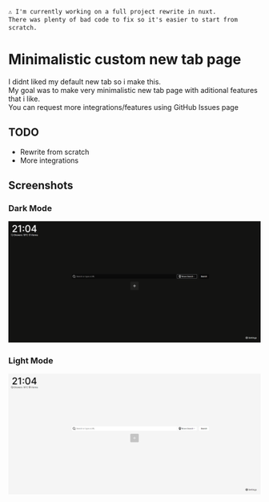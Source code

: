 ```
⚠️ I'm currently working on a full project rewrite in nuxt.
There was plenty of bad code to fix so it's easier to start from scratch.
```

# Minimalistic custom new tab page 
I didnt liked my default new tab so i make this.  <br>
My goal was to make very minimalistic new tab page with aditional features that i like. <br>
You can request more integrations/features using GitHub Issues page

## TODO
 * Rewrite from scratch 
 * More integrations 

## Screenshots 
### Dark Mode
<img src="./.github/md-assets/brave_yLwywXscW9.png" alt="Dark-Mode" width="800"/>

### Light Mode
<img src="./.github/md-assets/brave_dAJuEi4BlC.png" alt="Light-Mode" width="800"/>
